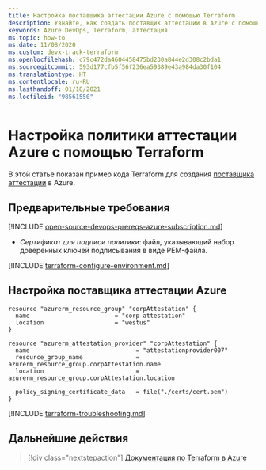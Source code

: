 ```yaml
---
title: Настройка поставщика аттестации Azure с помощью Terraform
description: Узнайте, как создать поставщик аттестации в Azure с помощью Terraform.
keywords: Azure DevOps, Terraform, аттестация
ms.topic: how-to
ms.date: 11/08/2020
ms.custom: devx-track-terraform
ms.openlocfilehash: c79c472da4604458475bd230a844e2d308c2bda1
ms.sourcegitcommit: 593d177cfb5f56f236ea59389e43a984da30f104
ms.translationtype: HT
ms.contentlocale: ru-RU
ms.lasthandoff: 01/18/2021
ms.locfileid: "98561550"
---
```

# <a name="configure-an-azure-attestation-policy-using-terraform"></a>Настройка политики аттестации Azure с помощью Terraform

В этой статье показан пример кода Terraform для создания [поставщика аттестации](/azure/attestation/overview) в Azure.

## <a name="prerequisites"></a>Предварительные требования

[!INCLUDE [open-source-devops-prereqs-azure-subscription.md](../includes/open-source-devops-prereqs-azure-subscription.md)]
- *Сертификат для подписи политики*: файл, указывающий набор доверенных ключей подписывания в виде PEM-файла.

[!INCLUDE [terraform-configure-environment.md](includes/terraform-configure-environment.md)]

## <a name="configure-an-azure-attestation-provider"></a>Настройка поставщика аттестации Azure

```hcl
resource "azurerm_resource_group" "corpAttestation" {
  name                        = "corp-attestation"
  location                    = "westus"
}

resource "azurerm_attestation_provider" "corpAttestation" {
  name                              = "attestationprovider007"
  resource_group_name               = azurerm_resource_group.corpAttestation.name
  location                          = azurerm_resource_group.corpAttestation.location

  policy_signing_certificate_data   = file("./certs/cert.pem")
}
```

[!INCLUDE [terraform-troubleshooting.md](includes/terraform-troubleshooting.md)]

## <a name="next-steps"></a>Дальнейшие действия

> [!div class="nextstepaction"] 
> [Документация по Terraform в Azure](/azure/terraform)
